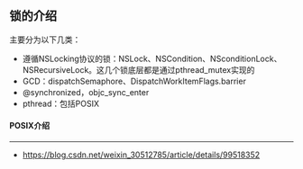 ## 锁的介绍

主要分为以下几类：

- 遵循NSLocking协议的锁：NSLock、NSCondition、NSconditionLock、NSRecursiveLock。这几个锁底层都是通过pthread_mutex实现的
- GCD：dispatchSemaphore、DispatchWorkItemFlags.barrier
- @synchronized，objc_sync_enter
- pthread：包括POSIX



#### POSIX介绍

----

- https://blog.csdn.net/weixin_30512785/article/details/99518352

